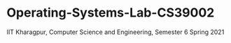 # Operating-Systems-Lab-CS39002

IIT Kharagpur,
Computer Science and Engineering,
Semester 6
Spring 2021
